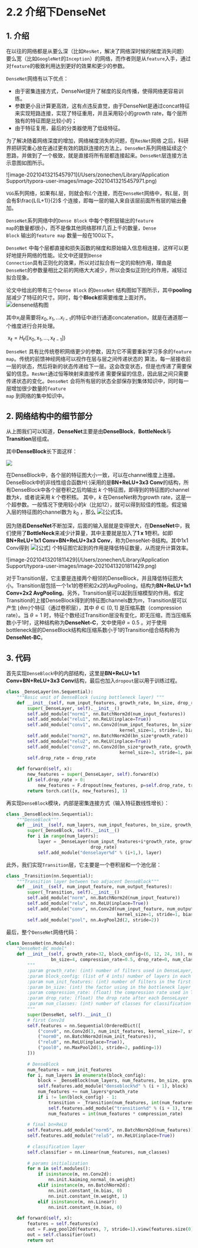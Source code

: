 # 2.2 介绍下DenseNet

## 1. 介绍

在以往的网络都是从要么深（比如<code>ResNet</code>，解决了网络深时候的梯度消失问题）要么宽（比如<code>GoogleNet</code>的<code>Inception</code>）的网络，而作者则是从<code>feature</code>入手，通过对<code>feature</code>的极致利用达到更好的效果和更少的参数。

<code>DenseNet</code>网络有以下优点：

- 由于密集连接方式，DenseNet提升了梯度的反向传播，使得网络更容易训练。
- 参数更小且计算更高效，这有点违反直觉，由于DenseNet是通过concat特征来实现短路连接，实现了特征重用，并且采用较小的growth rate，每个层所独有的特征图是比较小的；
- 由于特征复用，最后的分类器使用了低级特征。

为了解决随着网络深度的增加，网络梯度消失的问题，在<code>ResNet</code>网络
之后，科研界把研究重心放在通过更有效的跳跃连接的方法上。<code>DenseNet</code>系列网络延续这个思路，并做到了一个极致，就是直接将所有层都连接起来。<code>DenseNet</code>层连接方法示意图如图所示。

![image-20210413215457971](/Users/zonechen/Library/Application Support/typora-user-images/image-20210413215457971.png)

<code>VGG</code>系列网络，如果有$L$层，则就会有$L$个连接，而在<code>DenseNet</code>网络中，有$L$层，则会有$\frac{L(L+1)}{2}$ 个连接，即每一层的输入来自该层前面所有层的输出叠加。

<code>DenseNet</code>系列网络中的<code>Dense Block</code> 中每个卷积层输出的<code>feature map</code>的数量都很小，而不是像其他网络那样几百上千的数量，<code>Dense Block</code> 输出的<code>feature map</code> 数量一般在$100$以下。

<code>DenseNet</code> 中每个层都直接和损失函数的梯度和原始输入信息相连接，这样可以更好地提升网络的性能。论文中还提到<code>Dense
Connection</code>具有正则化的效果，所以对过拟合有一定的抑制作用，理由是<code>DenseNet</code>的参数量相比之前的网络大大减少，所以会类似正则化的作用，减轻过拟合现象。

论文中给出的带有三个<code>Dense Block</code> 的<code>DenseNet</code> 结构图如下图所示，其中**pooling**层减少了特征的尺寸。同时，每个**Block**都需要维度上面对齐。
![densene结构图](https://i.loli.net/2021/04/02/ujLQBvbaDXOZRAm.png)

其中$x_{l}$是需要将$x_{0}, x_{1},…x_{l-1}$的特征中进行通道concatenation，就是在通道那一个维度进行合并处理。

​																							$\mathrm{x}_{\ell}=H_{\ell}\left(\left[\mathrm{x}_{0}, \mathrm{x}_{1}, \ldots, \mathrm{x}_{\ell-1}\right]\right)$

<code>DenseNet</code> 具有比传统卷积网络更少的参数，因为它不需要重新学习多余的<code>feature map</code>。传统的前馈神经网络可以视作在层与层之间传递状态的
算法，每一层接收前一层的状态，然后将新的状态传递给下一层。这会改变状态，但是也传递了需要保留的信息。<code>ResNet</code>通过恒等映射来直接传递
需要保留的信息，因此层之间只需要传递状态的变化。<code>DenseNet</code> 会将所有层的状态全部保存到集体知识中，同时每一层增加很少数量的<code>feature map</code>
到网络的集中知识中。



## 2. 网络结构中的细节部分

从上图我们可以知道，**DenseNet**主要是由**DenseBlock**，**BottleNeck**与**Transition**层组成。

其中**DenseBlock**长下面这样：


![](/Users/zonechen/Documents/百面AI/image.png)



在DenseBlock中，各个层的特征图大小一致，可以在channel维度上连接。DenseBlock中的非线性组合函数$H(\cdot)$采用的是**BN+ReLU+3x3 Conv**的结构，所有DenseBlock中各个层卷积之后均输出 $k$ 个特征图，即得到的特征图的channel数为$k$，或者说采用 $k$ 个卷积核。 其中，$k$ 在DenseNet称为growth rate，这是一个超参数。一般情况下使用较小的$k$（比如12），就可以得到较佳的性能。假定输入层的特征图的channel数为 $k_{0}$ ，那么 ![[公式]](https://www.zhihu.com/equation?tex=l)$。



因为随着**DenseNet**不断加深，后面的输入层就是变得很大，在**DenseNet**中，我们使用了**BottleNeck**来减少计算量，其中主要就是加入了**1 x 1**卷积。如即**BN+ReLU+1x1 Conv+BN+ReLU+3x3 Conv**，称为DenseNet-B结构。其中1x1 Conv得到 ![[公式]](https://www.zhihu.com/equation?tex=4k) 个特征图它起到的作用是降低特征数量，从而提升计算效率。

![image-20210413201811429](/Users/zonechen/Library/Application Support/typora-user-images/image-20210413201811429.png)



对于Transition层，它主要是连接两个相邻的DenseBlock，并且降低特征图大小。Transition层包括一个1x1的卷积和2x2的AvgPooling，结构为**BN+ReLU+1x1 Conv+2x2 AvgPooling**。另外，Transition层可以起到压缩模型的作用。假定Transition的上接DenseBlock得到的特征图channels数为$m$，Transition层可以产生 $\lfloor\theta m\rfloor$个特征（通过卷积层），其中 $\theta \in(0,1]$ 是压缩系数（compression rate）。当 $\theta=1$ 时，特征个数经过Transition层没有变化，即无压缩，而当压缩系数小于1时，这种结构称为**DenseNet-C**，文中使用$\theta=0.5$ 。对于使用bottleneck层的DenseBlock结构和压缩系数小于1的Transition组合结构称为**DenseNet-BC**。



## 3. 代码

首先实现<code>DenseBlock</code>中的内部结构，这里是**BN+ReLU+1x1 Conv+BN+ReLU+3x3 Conv**结构，最后也加入<code>dropout</code>层以用于训练过程。

```python
class _DenseLayer(nn.Sequential):
    """Basic unit of DenseBlock (using bottleneck layer) """
    def __init__(self, num_input_features, growth_rate, bn_size, drop_rate):
        super(_DenseLayer, self).__init__()
        self.add_module("norm1", nn.BatchNorm2d(num_input_features))
        self.add_module("relu1", nn.ReLU(inplace=True))
        self.add_module("conv1", nn.Conv2d(num_input_features, bn_size*growth_rate,
                                           kernel_size=1, stride=1, bias=False))
        self.add_module("norm2", nn.BatchNorm2d(bn_size*growth_rate))
        self.add_module("relu2", nn.ReLU(inplace=True))
        self.add_module("conv2", nn.Conv2d(bn_size*growth_rate, growth_rate,
                                           kernel_size=3, stride=1, padding=1, bias=False))
        self.drop_rate = drop_rate
 
    def forward(self, x):
        new_features = super(_DenseLayer, self).forward(x)
        if self.drop_rate > 0:
            new_features = F.dropout(new_features, p=self.drop_rate, training=self.training)
        return torch.cat([x, new_features], 1)
```

再实现<code>DenseBlock</code>模块，内部是密集连接方式（输入特征数线性增长）：

```python
class _DenseBlock(nn.Sequential):
    """DenseBlock"""
    def __init__(self, num_layers, num_input_features, bn_size, growth_rate, drop_rate):
        super(_DenseBlock, self).__init__()
        for i in range(num_layers):
            layer = _DenseLayer(num_input_features+i*growth_rate, growth_rate, bn_size,
                                drop_rate)
            self.add_module("denselayer%d" % (i+1,), layer)
```

此外，我们实现<code>Transition</code>层，它主要是一个卷积层和一个池化层：

```python
class _Transition(nn.Sequential):
    """Transition layer between two adjacent DenseBlock"""
    def __init__(self, num_input_feature, num_output_features):
        super(_Transition, self).__init__()
        self.add_module("norm", nn.BatchNorm2d(num_input_feature))
        self.add_module("relu", nn.ReLU(inplace=True))
        self.add_module("conv", nn.Conv2d(num_input_feature, num_output_features,
                                          kernel_size=1, stride=1, bias=False))
        self.add_module("pool", nn.AvgPool2d(2, stride=2))
```

最后，整个<code>DenseNet</code>网络代码：

```python
class DenseNet(nn.Module):
    "DenseNet-BC model"
    def __init__(self, growth_rate=32, block_config=(6, 12, 24, 16), num_init_features=64,
                 bn_size=4, compression_rate=0.5, drop_rate=0, num_classes=1000):
        """
        :param growth_rate: (int) number of filters used in DenseLayer, `k` in the paper
        :param block_config: (list of 4 ints) number of layers in each DenseBlock
        :param num_init_features: (int) number of filters in the first Conv2d
        :param bn_size: (int) the factor using in the bottleneck layer
        :param compression_rate: (float) the compression rate used in Transition Layer
        :param drop_rate: (float) the drop rate after each DenseLayer
        :param num_classes: (int) number of classes for classification
        """
        super(DenseNet, self).__init__()
        # first Conv2d
        self.features = nn.Sequential(OrderedDict([
            ("conv0", nn.Conv2d(3, num_init_features, kernel_size=7, stride=2, padding=3, bias=False)),
            ("norm0", nn.BatchNorm2d(num_init_features)),
            ("relu0", nn.ReLU(inplace=True)),
            ("pool0", nn.MaxPool2d(3, stride=2, padding=1))
        ]))
 
        # DenseBlock
        num_features = num_init_features
        for i, num_layers in enumerate(block_config):
            block = _DenseBlock(num_layers, num_features, bn_size, growth_rate, drop_rate)
            self.features.add_module("denseblock%d" % (i + 1), block)
            num_features += num_layers*growth_rate
            if i != len(block_config) - 1:
                transition = _Transition(num_features, int(num_features*compression_rate))
                self.features.add_module("transition%d" % (i + 1), transition)
                num_features = int(num_features * compression_rate)
 
        # final bn+ReLU
        self.features.add_module("norm5", nn.BatchNorm2d(num_features))
        self.features.add_module("relu5", nn.ReLU(inplace=True))
 
        # classification layer
        self.classifier = nn.Linear(num_features, num_classes)
 
        # params initialization
        for m in self.modules():
            if isinstance(m, nn.Conv2d):
                nn.init.kaiming_normal_(m.weight)
            elif isinstance(m, nn.BatchNorm2d):
                nn.init.constant_(m.bias, 0)
                nn.init.constant_(m.weight, 1)
            elif isinstance(m, nn.Linear):
                nn.init.constant_(m.bias, 0)
 
    def forward(self, x):
        features = self.features(x)
        out = F.avg_pool2d(features, 7, stride=1).view(features.size(0), -1)
        out = self.classifier(out)
        return out
```



